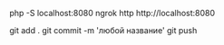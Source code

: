 php -S localhost:8080
ngrok http http://localhost:8080

git add .
git commit -m 'любой название'
git push
